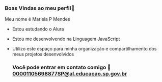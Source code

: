 ### Boas Vindas ao meu perfil🍒

Meu nome é Mariela P Mendes

- Estou estudando o Alura 
- Estou me desenvolvendo na Linguagem JavaScript
- Utilizo este espaço para minha organização e compartilhamento dos meus projetos desenvolvidos

  ### Você pode entrar em contato comigo 📧 00001105698877SP@al.educacao.sp.gov.br
  

